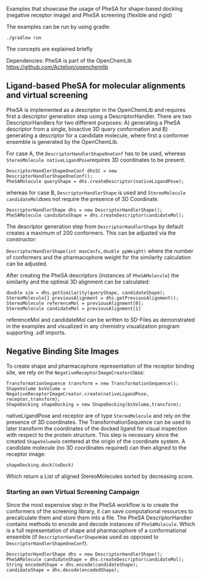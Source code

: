 Examples that showcase the usage of PheSA for shape-based docking (negative receptor image) and PheSA screening (flexible and rigid)

The examples can be run by using gradle:

```
./gradlew run
```

The concepts are explained briefly 

Dependencies: PheSA is part of the OpenChemLib  https://github.com/Actelion/openchemlib

## Ligand-based PheSA for molecular alignments and virtual screening

PheSA is implemented as a descriptor in the OpenChemLib and requires first a descriptor generation step using a DescriptorHandler. 
There are two DescriptorHandlers for two different purposes: A) generating a PheSA descriptor from a single, bioactive 3D query conformation
and B) generating a descriptor for a candidate molecule, where first a conformer ensemble is generated by the OpenChemLib. 

For case A, the ```DescriptorHandlerShapeOneConf``` has to be used, whereas ```StereoMolecule nativeLigandPose```requires 3D coordinates to be present. 

```
DescriptorHandlerShapeOneConf dhsSC = new DescriptorHandlerShapeOneConf();
PheSAMolecule queryShape = dhs.createDescriptor(nativeLigandPose);
```

whereas for case B, ```DescriptorHandlerShape``` is used and ```StereoMolecule candidateMol```does not require the presence of 3D Coordinate.

```
DescriptorHandlerShape dhs = new DescriptorHandlerShape();
PheSAMolecule candidateShape = dhs.createDescriptor(candidateMol);
```

The descriptor generation step from ```DescriptorHandlerShape``` by default creates a maximum of 200 conformers. This can be adjusted via the constructor: 

```DescriptorHandlerShape(int maxConfs,double ppWeight)``` where the number of conformers and the pharmacophore weight for the similarity calculation can be adjusted. 

After creating the PheSA descriptors (instances of ```PheSAMolecule```) the similarity and the optimal 3D alignment can be calculated:
```
double sim = dhs.getSimilarity(queryShape, candidateShape);
StereoMolecule[] previousAlignment = dhs.getPreviousAlignment();
StereoMolecule referenceMol = previousAlignment[0];
StereoMolecule candidateMol = previousAlignment[1]
```
referenceMol and candidateMol can be written to SD-Files as demonstrated in the examples and visualized in any chemistry visualization program supporting .sdf imports. 

## Negative Binding Site Images

To create shape and pharmacophore representation of the receptor binding site, we rely on the ```NegativeReceptorImageCreator```class: 

```
TransformationSequence transform = new TransformationSequence();
ShapeVolume bsVolume = NegativeReceptorImageCreator.create(nativeLigandPose, receptor,transform);
ShapeDocking shapeDocking = new ShapeDocking(bsVolume,transform);
```

nativeLigandPose and receptor are of type ```StereoMolecule``` and rely on the presence of 3D coordinates. The TransformationSequence can be used to later transform the coordinates
of the docked ligand for visual inspection with respect to the protein structure. This step is necessary since the created ```ShapeVolume```is centered at the origin of the coordinate
system. 
A candidate molecule (no 3D coordinates required) can then aligned to the receptor image: 

```
shapeDocking.dock(toDock)
```

Which return a List of aligned StereoMolecules sorted by decreasing score. 

### Starting an own Virtual Screening Campaign

Since the most expensive step in the PheSA workflow is to create the conformers of the screening library, it can save computational resources to precalculate them
and store them into a file. The PheSA DescriptorHandler contains methods to encode and decode instances of ```PheSAMolecule```. Which is a full representation of shape and
pharmacophore of a conformational ensemble (if ```DescriptorHandlerShape```was used as opposed to ```DescriptorHandlerShapeOneConf```).

```
DescriptorHandlerShape dhs = new DescriptorHandlerShape();
PheSAMolecule candidateShape = dhs.createDescriptor(candidateMol);
String encodedShape = dhs.encode(candidateShape);
candidateShape = dhs.decode(encodedShape);
```

